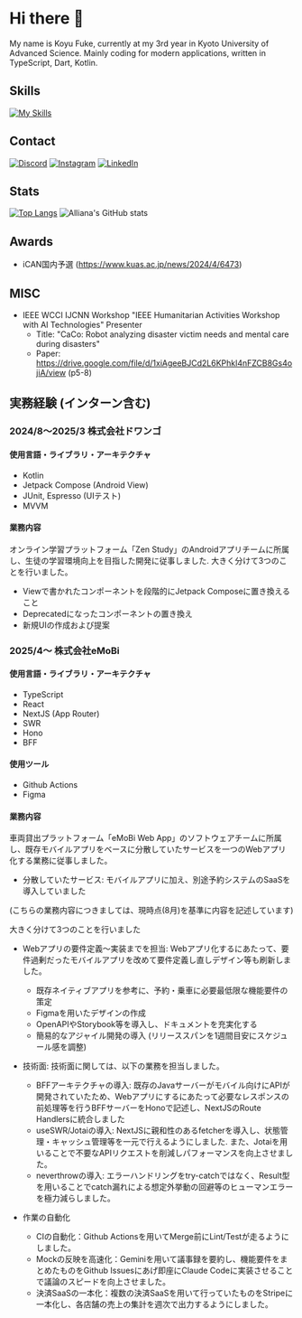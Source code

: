 # Hi there 👋
My name is Koyu Fuke, currently at my 3rd year in Kyoto University of Advanced Science. Mainly coding for modern applications, written in TypeScript, Dart, Kotlin.

<!----
![LGTM](https://image.lgtmoon.dev/271767)
---->

## Skills
[![My Skills](https://skillicons.dev/icons?i=kotlin,flutter,typescript,nextjs,react,vscode,androidstudio)](https://skillicons.dev)

## Contact
[![Discord](https://skillicons.dev/icons?i=discord)](https://discordapp.com/users/515325909851439109)
[![Instagram](https://skillicons.dev/icons?i=instagram)](https://www.instagram.com/k.fuke0502/profilecard/?igsh=ZHpiamlubzcxZHJo)
[![LinkedIn](https://skillicons.dev/icons?i=linkedin)](https://www.linkedin.com/in/koyu-fuke-70a683264)

## Stats
[![Top Langs](https://github-readme-stats.vercel.app/api/top-langs/?username=sarushili0430&bg_color=181b1f&text_color=aeaeae&title_color=fff7ed&icon_color=fff7ed)](https://github.com/sarushili0430/sarushili0430)
![Alliana's GitHub stats](https://github-readme-stats.vercel.app/api?username=sarushili0430&show_icons=true&bg_color=181b1f&text_color=aeaeae&title_color=fff7ed&icon_color=fff7ed)

## Awards
- iCAN国内予選 (https://www.kuas.ac.jp/news/2024/4/6473)

## MISC
- IEEE WCCI IJCNN Workshop "IEEE Humanitarian Activities Workshop with AI Technologies" Presenter
  - Title: "CaCo: Robot analyzing disaster victim needs and mental care during disasters"
  - Paper: https://drive.google.com/file/d/1xiAgeeBJCd2L6KPhkl4nFZCB8Gs4ojiA/view (p5-8)

## 実務経験 (インターン含む)

### 2024/8〜2025/3 株式会社ドワンゴ

#### 使用言語・ライブラリ・アーキテクチャ
- Kotlin
- Jetpack Compose (Android View)
- JUnit, Espresso (UIテスト)
- MVVM


#### 業務内容

オンライン学習プラットフォーム「Zen Study」のAndroidアプリチームに所属し、生徒の学習環境向上を目指した開発に従事しました. 大きく分けて3つのことを行いました。
- Viewで書かれたコンポーネントを段階的にJetpack Composeに置き換えること
- Deprecatedになったコンポーネントの置き換え
- 新規UIの作成および提案
 
### 2025/4〜 株式会社eMoBi

#### 使用言語・ライブラリ・アーキテクチャ
- TypeScript
- React
- NextJS (App Router)
- SWR
- Hono
- BFF

#### 使用ツール
- Github Actions
- Figma

#### 業務内容

車両貸出プラットフォーム「eMoBi Web App」のソフトウェアチームに所属し、既存モバイルアプリをベースに分散していたサービスを一つのWebアプリ化する業務に従事しました。
* 分散していたサービス: モバイルアプリに加え、別途予約システムのSaaSを導入していました

(こちらの業務内容につきましては、現時点(8月)を基準に内容を記述しています)

大きく分けて3つのことを行いました

- Webアプリの要件定義〜実装までを担当: Webアプリ化するにあたって、要件過剰だったモバイルアプリを改めて要件定義し直しデザイン等も刷新しました。

  - 既存ネイティブアプリを参考に、予約・乗車に必要最低限な機能要件の策定
  - Figmaを用いたデザインの作成
  - OpenAPIやStorybook等を導入し、ドキュメントを充実化する
  - 簡易的なアジャイル開発の導入 (リリーススパンを1週間目安にスケジュール感を調整)

- 技術面: 技術面に関しては、以下の業務を担当しました。

  - BFFアーキテクチャの導入: 既存のJavaサーバーがモバイル向けにAPIが開発されていたため、Webアプリにするにあたって必要なレスポンスの前処理等を行うBFFサーバーをHonoで記述し、NextJSのRoute Handlersに統合しました
  - useSWR/Jotaiの導入: NextJSに親和性のあるfetcherを導入し、状態管理・キャッシュ管理等を一元で行えるようにしました. また、Jotaiを用いることで不要なAPIリクエストを削減しパフォーマンスを向上させました。
  - neverthrowの導入: エラーハンドリングをtry-catchではなく、Result型を用いることでcatch漏れによる想定外挙動の回避等のヒューマンエラーを極力減らしました。
 
- 作業の自動化
  - CIの自動化：Github Actionsを用いてMerge前にLint/Testが走るようにしました。
  - Mockの反映を高速化：Geminiを用いて議事録を要約し、機能要件をまとめたものをGithub Issuesにあげ即座にClaude Codeに実装させることで議論のスピードを向上させました。
  - 決済SaaSの一本化：複数の決済SaaSを用いて行っていたものをStripeに一本化し、各店舗の売上の集計を週次で出力するようにしました。


<!--
**sarushili0430/sarushili0430** is a ✨ _special_ ✨ repository because its `README.md` (this file) appears on your GitHub profile.

Here are some ideas to get you started:

- 🔭 I’m currently working on ...
- 🌱 I’m currently learning ...
- 👯 I’m looking to collaborate on ...
- 🤔 I’m looking for help with ...
- 💬 Ask me about ...
- 📫 How to reach me: ...
- 😄 Pronouns: ...
- ⚡ Fun fact: ...
-->
